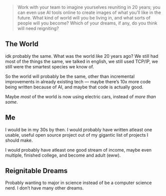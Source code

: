 > Work with your team to imagine yourselves reuniting in 20 years; you can even use AI tools online to create images of what you’ll like in the future. What kind of world will you be living in, and what sorts of people will you become? Which of your dreams, if any, do you think will need reigniting?

<!-- My team doesn’t have the time for this, so let me describe me, and I’m not touching diffusion models every again -->

## The World

idk probably the same. What was the world like 20 years ago? We still had most of the things the same, we talked in english, we still used TCP/IP, we still were the smartest species we know of.

So the world will probably be the same, other than incremental improvements in already existing tech — maybe there’s 10x more code being written because of AI, and maybe that code is actually good.

Maybe *most* of the world is now using electric cars, instead of *more than some*.

## Me

I would be in my 30s by then. I would probably have written atleast one usable, useful open source project out of my gigantic list of projects I should make.

I would probably have atleast one good stream of income, maybe even multiple, finished college, and become and adult (eww).

## Reignitable Dreams

Probably wanting to major in science instead of be a computer science nerd. I don’t have many other dreams.
